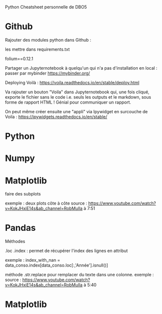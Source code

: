 Python Cheatsheet personnelle de DBO5


# Github

Rajouter des modules python dans Github :

les mettre dans requirements.txt

folium==0.12.1

Partager un Jupyternotebook à quelqu'un qui n'a pas d'installation en local : passer par mybinder https://mybinder.org/

Deploying Voilà : 
https://voila.readthedocs.io/en/stable/deploy.html

Va rajouter un bouton "Voila" dans Jupyternotebook qui, une fois cliqué, exporte le fichier sans le code i.e. seuls les outputs et le markdown, sous forme de rapport HTML ! Génial pour communiquer un rapport.

On peut même créer ensuite une "appli" via Ipywidget en surcouche de Voila : https://ipywidgets.readthedocs.io/en/stable/

# Python



# Numpy


# Matplotlib

faire des subplots

exemple : deux plots côte à côte
source : https://www.youtube.com/watch?v=KokJHxiE14s&ab_channel=RobMulla à 7:51

# Pandas

Méthodes

.loc
.index : permet de récupérer l'index des lignes en attribut

exemple : index_with_nan = data_conso.index[data_conso.loc[:,'Année'].isnull()]


méthode .str.replace pour remplacer du texte dans une colonne.
exemple : 
source : https://www.youtube.com/watch?v=KokJHxiE14s&ab_channel=RobMulla à 5:40


# Matplotlib



